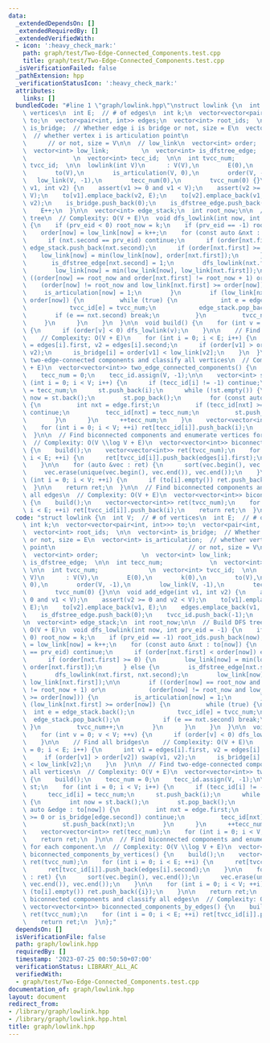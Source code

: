 ```yaml
---
data:
  _extendedDependsOn: []
  _extendedRequiredBy: []
  _extendedVerifiedWith:
  - icon: ':heavy_check_mark:'
    path: graph/test/Two-Edge-Connected_Components.test.cpp
    title: graph/test/Two-Edge-Connected_Components.test.cpp
  _isVerificationFailed: false
  _pathExtension: hpp
  _verificationStatusIcon: ':heavy_check_mark:'
  attributes:
    links: []
  bundledCode: "#line 1 \"graph/lowlink.hpp\"\nstruct lowlink {\n  int V;  // # of\
    \ vertices\n  int E;  // # of edges\n  int k;\n  vector<vector<pair<int, int>>>\
    \ to;\n  vector<pair<int, int>> edges;\n  vector<int> root_ids;  \n\n  vector<int>\
    \ is_bridge;  // Whether edge i is bridge or not, size = E\n  vector<int> is_articulation;\
    \  // whether vertex i is articulation point\n                               \
    \      // or not, size = V\n\n  // low_link\n  vector<int> order;            \n\
    \  vector<int> low_link;         \n  vector<int> is_dfstree_edge;  \n\n  int tecc_num;\
    \             \n  vector<int> tecc_id;  \n\n  int tvcc_num;              \n  vector<int>\
    \ tvcc_id;  \n\n  lowlink(int V)\n      : V(V),\n        E(0),\n        k(0),\n\
    \        to(V),\n        is_articulation(V, 0),\n        order(V, -1),\n     \
    \   low_link(V, -1),\n        tecc_num(0),\n        tvcc_num(0) {}\n\n  void add_edge(int\
    \ v1, int v2) {\n    assert(v1 >= 0 and v1 < V);\n    assert(v2 >= 0 and v2 <\
    \ V);\n    to[v1].emplace_back(v2, E);\n    to[v2].emplace_back(v1, E);\n    edges.emplace_back(v1,\
    \ v2);\n    is_bridge.push_back(0);\n    is_dfstree_edge.push_back(0);\n    tvcc_id.push_back(-1);\n\
    \    E++;\n  }\n\n  vector<int> edge_stack;\n  int root_now;\n\n  // Build DFS\
    \ tree\n  // Complexity: O(V + E)\n  void dfs_lowlink(int now, int prv_eid = -1)\
    \ {\n    if (prv_eid < 0) root_now = k;\n    if (prv_eid == -1) root_ids.push_back(now);\n\
    \    order[now] = low_link[now] = k++;\n    for (const auto &nxt : to[now]) {\n\
    \      if (nxt.second == prv_eid) continue;\n      if (order[nxt.first] < order[now])\
    \ edge_stack.push_back(nxt.second);\n      if (order[nxt.first] >= 0) {\n    \
    \    low_link[now] = min(low_link[now], order[nxt.first]);\n      } else {\n \
    \       is_dfstree_edge[nxt.second] = 1;\n        dfs_lowlink(nxt.first, nxt.second);\n\
    \        low_link[now] = min(low_link[now], low_link[nxt.first]);\n\n        if\
    \ ((order[now] == root_now and order[nxt.first] != root_now + 1) or\n        \
    \    (order[now] != root_now and low_link[nxt.first] >= order[now])) {\n     \
    \     is_articulation[now] = 1;\n        }\n        if (low_link[nxt.first] >=\
    \ order[now]) {\n          while (true) {\n            int e = edge_stack.back();\n\
    \            tvcc_id[e] = tvcc_num;\n            edge_stack.pop_back();\n    \
    \        if (e == nxt.second) break;\n          }\n          tvcc_num++;\n   \
    \     }\n      }\n    }\n  }\n\n  void build() {\n    for (int v = 0; v < V; ++v)\
    \ {\n      if (order[v] < 0) dfs_lowlink(v);\n    }\n\n    // Find all bridges\n\
    \    // Complexity: O(V + E)\n    for (int i = 0; i < E; i++) {\n      int v1\
    \ = edges[i].first, v2 = edges[i].second;\n      if (order[v1] > order[v2]) swap(v1,\
    \ v2);\n      is_bridge[i] = order[v1] < low_link[v2];\n    }\n  }\n\n  // Find\
    \ two-edge-connected components and classify all vertices\n  // Complexity: O(V\
    \ + E)\n  vector<vector<int>> two_edge_connected_components() {\n    build();\n\
    \    tecc_num = 0;\n    tecc_id.assign(V, -1);\n\n    vector<int> st;\n    for\
    \ (int i = 0; i < V; i++) {\n      if (tecc_id[i] != -1) continue;\n      tecc_id[i]\
    \ = tecc_num;\n      st.push_back(i);\n      while (!st.empty()) {\n        int\
    \ now = st.back();\n        st.pop_back();\n        for (const auto &edge : to[now])\
    \ {\n          int nxt = edge.first;\n          if (tecc_id[nxt] >= 0 or is_bridge[edge.second])\
    \ continue;\n          tecc_id[nxt] = tecc_num;\n          st.push_back(nxt);\n\
    \        }\n      }\n      ++tecc_num;\n    }\n    vector<vector<int>> ret(tecc_num);\n\
    \    for (int i = 0; i < V; ++i) ret[tecc_id[i]].push_back(i);\n    return ret;\n\
    \  }\n\n  // Find biconnected components and enumerate vertices for each component.\n\
    \  // Complexity: O(V \\log V + E)\n  vector<vector<int>> biconnected_components_by_vertices()\
    \ {\n    build();\n    vector<vector<int>> ret(tvcc_num);\n    for (int i = 0;\
    \ i < E; ++i) {\n      ret[tvcc_id[i]].push_back(edges[i].first);\n      ret[tvcc_id[i]].push_back(edges[i].second);\n\
    \    }\n\n    for (auto &vec : ret) {\n      sort(vec.begin(), vec.end());\n \
    \     vec.erase(unique(vec.begin(), vec.end()), vec.end());\n    }\n\n    for\
    \ (int i = 0; i < V; ++i) {\n      if (to[i].empty()) ret.push_back({i});\n  \
    \  }\n\n    return ret;\n  }\n\n  // Find biconnected components and classify\
    \ all edges\n  // Complexity: O(V + E)\n  vector<vector<int>> biconnected_components_by_edges()\
    \ {\n    build();\n    vector<vector<int>> ret(tvcc_num);\n    for (int i = 0;\
    \ i < E; ++i) ret[tvcc_id[i]].push_back(i);\n    return ret;\n  }\n};\n"
  code: "struct lowlink {\n  int V;  // # of vertices\n  int E;  // # of edges\n \
    \ int k;\n  vector<vector<pair<int, int>>> to;\n  vector<pair<int, int>> edges;\n\
    \  vector<int> root_ids;  \n\n  vector<int> is_bridge;  // Whether edge i is bridge\
    \ or not, size = E\n  vector<int> is_articulation;  // whether vertex i is articulation\
    \ point\n                                     // or not, size = V\n\n  // low_link\n\
    \  vector<int> order;            \n  vector<int> low_link;         \n  vector<int>\
    \ is_dfstree_edge;  \n\n  int tecc_num;             \n  vector<int> tecc_id; \
    \ \n\n  int tvcc_num;              \n  vector<int> tvcc_id;  \n\n  lowlink(int\
    \ V)\n      : V(V),\n        E(0),\n        k(0),\n        to(V),\n        is_articulation(V,\
    \ 0),\n        order(V, -1),\n        low_link(V, -1),\n        tecc_num(0),\n\
    \        tvcc_num(0) {}\n\n  void add_edge(int v1, int v2) {\n    assert(v1 >=\
    \ 0 and v1 < V);\n    assert(v2 >= 0 and v2 < V);\n    to[v1].emplace_back(v2,\
    \ E);\n    to[v2].emplace_back(v1, E);\n    edges.emplace_back(v1, v2);\n    is_bridge.push_back(0);\n\
    \    is_dfstree_edge.push_back(0);\n    tvcc_id.push_back(-1);\n    E++;\n  }\n\
    \n  vector<int> edge_stack;\n  int root_now;\n\n  // Build DFS tree\n  // Complexity:\
    \ O(V + E)\n  void dfs_lowlink(int now, int prv_eid = -1) {\n    if (prv_eid <\
    \ 0) root_now = k;\n    if (prv_eid == -1) root_ids.push_back(now);\n    order[now]\
    \ = low_link[now] = k++;\n    for (const auto &nxt : to[now]) {\n      if (nxt.second\
    \ == prv_eid) continue;\n      if (order[nxt.first] < order[now]) edge_stack.push_back(nxt.second);\n\
    \      if (order[nxt.first] >= 0) {\n        low_link[now] = min(low_link[now],\
    \ order[nxt.first]);\n      } else {\n        is_dfstree_edge[nxt.second] = 1;\n\
    \        dfs_lowlink(nxt.first, nxt.second);\n        low_link[now] = min(low_link[now],\
    \ low_link[nxt.first]);\n\n        if ((order[now] == root_now and order[nxt.first]\
    \ != root_now + 1) or\n            (order[now] != root_now and low_link[nxt.first]\
    \ >= order[now])) {\n          is_articulation[now] = 1;\n        }\n        if\
    \ (low_link[nxt.first] >= order[now]) {\n          while (true) {\n          \
    \  int e = edge_stack.back();\n            tvcc_id[e] = tvcc_num;\n          \
    \  edge_stack.pop_back();\n            if (e == nxt.second) break;\n         \
    \ }\n          tvcc_num++;\n        }\n      }\n    }\n  }\n\n  void build() {\n\
    \    for (int v = 0; v < V; ++v) {\n      if (order[v] < 0) dfs_lowlink(v);\n\
    \    }\n\n    // Find all bridges\n    // Complexity: O(V + E)\n    for (int i\
    \ = 0; i < E; i++) {\n      int v1 = edges[i].first, v2 = edges[i].second;\n \
    \     if (order[v1] > order[v2]) swap(v1, v2);\n      is_bridge[i] = order[v1]\
    \ < low_link[v2];\n    }\n  }\n\n  // Find two-edge-connected components and classify\
    \ all vertices\n  // Complexity: O(V + E)\n  vector<vector<int>> two_edge_connected_components()\
    \ {\n    build();\n    tecc_num = 0;\n    tecc_id.assign(V, -1);\n\n    vector<int>\
    \ st;\n    for (int i = 0; i < V; i++) {\n      if (tecc_id[i] != -1) continue;\n\
    \      tecc_id[i] = tecc_num;\n      st.push_back(i);\n      while (!st.empty())\
    \ {\n        int now = st.back();\n        st.pop_back();\n        for (const\
    \ auto &edge : to[now]) {\n          int nxt = edge.first;\n          if (tecc_id[nxt]\
    \ >= 0 or is_bridge[edge.second]) continue;\n          tecc_id[nxt] = tecc_num;\n\
    \          st.push_back(nxt);\n        }\n      }\n      ++tecc_num;\n    }\n\
    \    vector<vector<int>> ret(tecc_num);\n    for (int i = 0; i < V; ++i) ret[tecc_id[i]].push_back(i);\n\
    \    return ret;\n  }\n\n  // Find biconnected components and enumerate vertices\
    \ for each component.\n  // Complexity: O(V \\log V + E)\n  vector<vector<int>>\
    \ biconnected_components_by_vertices() {\n    build();\n    vector<vector<int>>\
    \ ret(tvcc_num);\n    for (int i = 0; i < E; ++i) {\n      ret[tvcc_id[i]].push_back(edges[i].first);\n\
    \      ret[tvcc_id[i]].push_back(edges[i].second);\n    }\n\n    for (auto &vec\
    \ : ret) {\n      sort(vec.begin(), vec.end());\n      vec.erase(unique(vec.begin(),\
    \ vec.end()), vec.end());\n    }\n\n    for (int i = 0; i < V; ++i) {\n      if\
    \ (to[i].empty()) ret.push_back({i});\n    }\n\n    return ret;\n  }\n\n  // Find\
    \ biconnected components and classify all edges\n  // Complexity: O(V + E)\n \
    \ vector<vector<int>> biconnected_components_by_edges() {\n    build();\n    vector<vector<int>>\
    \ ret(tvcc_num);\n    for (int i = 0; i < E; ++i) ret[tvcc_id[i]].push_back(i);\n\
    \    return ret;\n  }\n};"
  dependsOn: []
  isVerificationFile: false
  path: graph/lowlink.hpp
  requiredBy: []
  timestamp: '2023-07-25 00:50:50+07:00'
  verificationStatus: LIBRARY_ALL_AC
  verifiedWith:
  - graph/test/Two-Edge-Connected_Components.test.cpp
documentation_of: graph/lowlink.hpp
layout: document
redirect_from:
- /library/graph/lowlink.hpp
- /library/graph/lowlink.hpp.html
title: graph/lowlink.hpp
---
```

